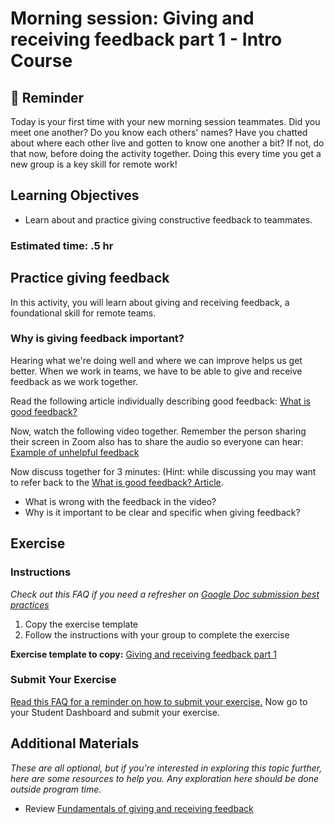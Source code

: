 # Morning session: Giving and receiving feedback part 1 - Intro Course

## 🛑 Reminder 
Today is your first time with your new morning session teammates. Did you meet one another? Do you know each others' names? Have you chatted about where each other live and gotten to know one another a bit? If not, do that now, before doing the activity together. Doing this every time you get a new group is a key skill for remote work!

## Learning Objectives

- Learn about and practice giving constructive feedback to teammates.

### Estimated time: .5 hr

## Practice giving feedback

In this activity, you will learn about giving and receiving feedback, a foundational skill for remote teams. 

### Why is giving feedback important?

Hearing what we're doing well and where we can improve helps us get better. When we work in teams, we have to be able to give and receive feedback as we work together.

Read the following article individually describing good feedback:
[What is good feedback?](https://github.com/microverseinc/curriculum-professional-skills/blob/main/soft-skills/what-is-good-feedback.md)

Now, watch the following video together. Remember the person sharing their screen in Zoom also has to share the audio so everyone can hear:
[Example of unhelpful feedback](https://www.youtube.com/watch?v=2nBMEISs4ic)

Now discuss together for 3 minutes: (Hint: while discussing you may want to refer back to the [What is good feedback? Article](https://github.com/microverseinc/curriculum-professional-skills/blob/main/soft-skills/what-is-good-feedback.md).
- What is wrong with the feedback in the video?
- Why is it important to be clear and specific when giving feedback?

## Exercise

### Instructions

*Check out this FAQ if you need a refresher on [Google Doc submission best practices](https://microverse.zendesk.com/hc/en-us/articles/360063156813)*

1. Copy the exercise template
2. Follow the instructions with your group to complete the exercise

**Exercise template to copy:** [Giving and receiving feedback part 1](https://docs.google.com/document/d/1VoIi4YdhdD_TZqH1FHsdr1vG2pkO9TD-3AIsLObHujI/edit?usp=sharing)

### Submit Your Exercise

[Read this FAQ for a reminder on how to submit your exercise.](https://microverse.zendesk.com/hc/en-us/articles/360061344234)
Now go to your Student Dashboard and submit your exercise.

## Additional Materials

*These are all optional, but if you're interested in exploring this topic further, here are some resources to help you. Any exploration here should be done outside program time.*

- Review [Fundamentals of giving and receiving feedback](https://github.com/microverseinc/curriculum-professional-skills/blob/main/soft-skills/fundamentals-of-giving-and-receiving-feedback.md)
